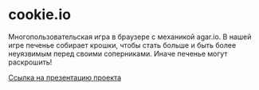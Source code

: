 # cookie.io  

Многопользовательская игра в браузере с механикой agar.io. В нашей игре печенье собирает крошки, чтобы стать больше и быть более неуязвимым перед своими соперниками. Иначе печенье могут раскрошить!

[Ссылка на презентацию проекта]([url](https://docs.google.com/presentation/d/1rLWVh9gTt8jNF8CmiQk7WhXfUlHGtjN02x9IajFludI/edit?slide=id.p#slide=id.p))
